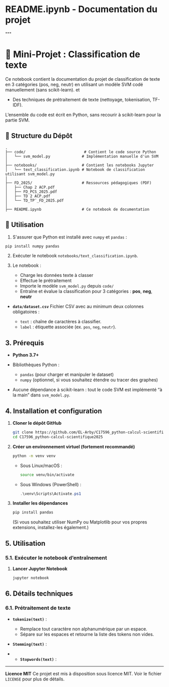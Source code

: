 # README.ipynb - Documentation du projet

"""
# 🧠 Mini-Projet : Classification de texte 

Ce notebook contient la documentation du projet de classification de texte en 3 catégories (pos, neg, neutr) en utilisant un modèle SVM codé manuellement (sans scikit-learn). et

* Des techniques de prétraitement de texte (nettoyage, tokenisation, TF-IDF).

L’ensemble du code est écrit en Python, sans recourir à scikit-learn pour la partie SVM.

## 📁 Structure du Dépôt

```
.
├── code/                          # Contient le code source Python
│   └── svm_model.py              # Implémentation manuelle d'un SVM
│
├── notebooks/                    # Contient les notebooks Jupyter
│   └── text_classification.ipynb # Notebook de classification utilisant svm_model.py
│
├── FD_2025/                      # Ressources pédagogiques (PDF)
│   ├── Chap 2 ACP.pdf
│   ├── FD_PCS_2025.pdf
│   ├── TD 2 ACP.pdf
│   └── TD_TP¨_FD_2025.pdf
│
├── README.ipynb                  # Ce notebook de documentation
```

## 🚀 Utilisation

1. S'assurer que Python est installé avec `numpy` et `pandas` :
```bash
pip install numpy pandas
```

2. Exécuter le notebook `notebooks/text_classification.ipynb`.

3. Le notebook :
   - Charge les données texte à classer
   - Effectue le prétraitement
   - Importe le modèle `svm_model.py` depuis `code/`
   - Entraîne et évalue la classification pour 3 catégories : **pos**, **neg**, **neutr**





* **`data/dataset.csv`**
  Fichier CSV avec au minimum deux colonnes obligatoires :

  * `text` : chaîne de caractères à classifier.
  * `label` : étiquette associée (ex. `pos`, `neg`, `neutr`).



## 3. Prérequis

* **Python 3.7+**
* Bibliothèques Python :

  * `pandas` (pour charger et manipuler le dataset)
  * `numpy` (optionnel, si vous souhaitez étendre ou tracer des graphes)
* Aucune dépendance à scikit-learn : tout le code SVM est implémenté “à la main” dans `svm_model.py`.

## 4. Installation et configuration

1. **Cloner le dépôt GitHub**

   ```bash
   git clone https://github.com/EL-Arby/C17596_python-calcul-scientifique2025.git
   cd C17596_python-calcul-scientifique2025
   ```

2. **Créer un environnement virtuel (fortement recommandé)**

   ```bash
   python -m venv venv
   ```

   * Sous Linux/macOS :

     ```bash
     source venv/bin/activate
     ```
   * Sous Windows (PowerShell) :

     ```powershell
     .\venv\Scripts\Activate.ps1
     ```

3. **Installer les dépendances**

   ```bash
   pip install pandas
   ```

   (Si vous souhaitez utiliser NumPy ou Matplotlib pour vos propres extensions, installez-les également.)


## 5. Utilisation

### 5.1. Exécuter le notebook d’entraînement

1. **Lancer Jupyter Notebook**

   ```bash
   jupyter notebook

## 6. Détails techniques

### 6.1. Prétraitement de texte

* **`tokenize(text)`** :

  * Remplace tout caractère non alphanumérique par un espace.
  * Sépare sur les espaces et retourne la liste des tokens non vides.
* **`Stemming(text)`** :
* * **`Stopwords(text)`** :

---

**Licence MIT**
Ce projet est mis à disposition sous licence MIT. Voir le fichier `LICENSE` pour plus de détails.
